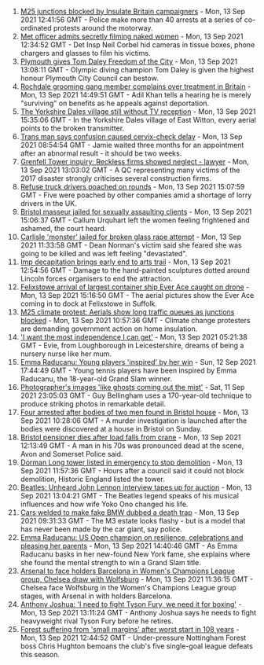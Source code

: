 1. [M25 junctions blocked by Insulate Britain campaigners](https://www.bbc.co.uk/news/uk-england-beds-bucks-herts-58543603?at_medium=RSS&at_campaign=KARANGA) - Mon, 13 Sep 2021 12:41:56 GMT - Police make more than 40 arrests at a series of co-ordinated protests around the motorway.
2. [Met officer admits secretly filming naked women](https://www.bbc.co.uk/news/uk-england-london-58545510?at_medium=RSS&at_campaign=KARANGA) - Mon, 13 Sep 2021 12:34:52 GMT - Det Insp Neil Corbel hid cameras in tissue boxes, phone chargers and glasses to film his victims.
3. [Plymouth gives Tom Daley Freedom of the City](https://www.bbc.co.uk/news/uk-england-devon-58544754?at_medium=RSS&at_campaign=KARANGA) - Mon, 13 Sep 2021 13:08:11 GMT - Olympic diving champion Tom Daley is given the highest honour Plymouth City Council can bestow.
4. [Rochdale grooming gang member complains over treatment in Britain](https://www.bbc.co.uk/news/uk-england-manchester-58544111?at_medium=RSS&at_campaign=KARANGA) - Mon, 13 Sep 2021 14:49:51 GMT - Adil Khan tells a hearing he is merely "surviving" on benefits as he appeals against deportation.
5. [The Yorkshire Dales village still without TV reception](https://www.bbc.co.uk/news/uk-england-york-north-yorkshire-58544594?at_medium=RSS&at_campaign=KARANGA) - Mon, 13 Sep 2021 15:35:06 GMT - In the Yorkshire Dales village of East Witton, every aerial points to the broken transmitter.
6. [Trans man says confusion caused cervix-check delay](https://www.bbc.co.uk/news/uk-england-humber-58515769?at_medium=RSS&at_campaign=KARANGA) - Mon, 13 Sep 2021 08:54:54 GMT - Jamie waited three months for an appointment after an abnormal result - it should be two weeks.
7. [Grenfell Tower inquiry: Reckless firms showed neglect - lawyer](https://www.bbc.co.uk/news/uk-58547901?at_medium=RSS&at_campaign=KARANGA) - Mon, 13 Sep 2021 13:03:02 GMT - A QC representing many victims of the 2017 disaster strongly criticises several construction firms.
8. [Refuse truck drivers poached on rounds](https://www.bbc.co.uk/news/uk-england-somerset-58543631?at_medium=RSS&at_campaign=KARANGA) - Mon, 13 Sep 2021 15:07:59 GMT - Five were poached by other companies amid a shortage of lorry drivers in the UK.
9. [Bristol masseur jailed for sexually assaulting clients](https://www.bbc.co.uk/news/uk-england-bristol-58547454?at_medium=RSS&at_campaign=KARANGA) - Mon, 13 Sep 2021 15:06:37 GMT - Callum Urquhart left the women feeling frightened and ashamed, the court heard.
10. [Carlisle 'monster' jailed for broken glass rape attempt](https://www.bbc.co.uk/news/uk-england-cumbria-58546353?at_medium=RSS&at_campaign=KARANGA) - Mon, 13 Sep 2021 11:33:58 GMT - Dean Norman's victim said she feared she was going to be killed and was left feeling "devastated".
11. [Imp decapitation brings early end to arts trail](https://www.bbc.co.uk/news/uk-england-lincolnshire-58545368?at_medium=RSS&at_campaign=KARANGA) - Mon, 13 Sep 2021 12:54:56 GMT - Damage to the hand-painted sculptures dotted around Lincoln forces organisers to end the attraction.
12. [Felixstowe arrival of largest container ship Ever Ace caught on drone](https://www.bbc.co.uk/news/uk-england-suffolk-58550645?at_medium=RSS&at_campaign=KARANGA) - Mon, 13 Sep 2021 15:16:50 GMT - The aerial pictures show the Ever Ace coming in to dock at Felixstowe in Suffolk.
13. [M25 climate protest: Aerials show long traffic queues as junctions blocked](https://www.bbc.co.uk/news/uk-58544189?at_medium=RSS&at_campaign=KARANGA) - Mon, 13 Sep 2021 10:57:36 GMT - Climate change protesters are demanding government action on home insulation.
14. ['I want the most independence I can get'](https://www.bbc.co.uk/news/uk-england-leicestershire-58501877?at_medium=RSS&at_campaign=KARANGA) - Mon, 13 Sep 2021 05:21:38 GMT - Evie, from Loughborough in Leicestershire, dreams of being a nursery nurse like her mum.
15. [Emma Raducanu: Young players 'inspired' by her win](https://www.bbc.co.uk/news/uk-58539735?at_medium=RSS&at_campaign=KARANGA) - Sun, 12 Sep 2021 17:44:49 GMT - Young tennis players have been inspired by Emma Raducanu, the 18-year-old Grand Slam winner.
16. [Photographer's images 'like ghosts coming out the mist'](https://www.bbc.co.uk/news/uk-england-bristol-58505275?at_medium=RSS&at_campaign=KARANGA) - Sat, 11 Sep 2021 23:05:03 GMT - Guy Bellingham uses a 170-year-old technique to produce striking photos in remarkable detail.
17. [Four arrested after bodies of two men found in Bristol house](https://www.bbc.co.uk/news/uk-england-bristol-58542782?at_medium=RSS&at_campaign=KARANGA) - Mon, 13 Sep 2021 10:28:06 GMT - A murder investigation is launched after the bodies were discovered at a house in Bristol on Sunday.
18. [Bristol pensioner dies after load falls from crane](https://www.bbc.co.uk/news/uk-england-bristol-58543885?at_medium=RSS&at_campaign=KARANGA) - Mon, 13 Sep 2021 12:13:49 GMT - A man in his 70s was pronounced dead at the scene, Avon and Somerset Police said.
19. [Dorman Long tower listed in emergency to stop demolition](https://www.bbc.co.uk/news/uk-england-tees-58546361?at_medium=RSS&at_campaign=KARANGA) - Mon, 13 Sep 2021 11:57:36 GMT - Hours after a council said it could not block demolition, Historic England listed the tower.
20. [Beatles: Unheard John Lennon interview tapes up for auction](https://www.bbc.co.uk/news/uk-england-merseyside-58546827?at_medium=RSS&at_campaign=KARANGA) - Mon, 13 Sep 2021 13:04:21 GMT - The Beatles legend speaks of his musical influences and how wife Yoko Ono changed his life.
21. [Cars welded to make fake BMW dubbed a death trap](https://www.bbc.co.uk/news/uk-england-birmingham-58544020?at_medium=RSS&at_campaign=KARANGA) - Mon, 13 Sep 2021 09:31:33 GMT - The M3 estate looks flashy - but is a model that has never been made by the car giant, say police.
22. [Emma Raducanu: US Open champion on resilience, celebrations and pleasing her parents](https://www.bbc.co.uk/sport/tennis/58545870?at_medium=RSS&at_campaign=KARANGA) - Mon, 13 Sep 2021 14:40:46 GMT - As Emma Raducanu basks in her new-found New York fame, she explains where she found the mental strength to win a Grand Slam title.
23. [Arsenal to face holders Barcelona in Women's Champions League group, Chelsea draw with Wolfsburg](https://www.bbc.co.uk/sport/football/58545066?at_medium=RSS&at_campaign=KARANGA) - Mon, 13 Sep 2021 11:36:15 GMT - Chelsea face Wolfsburg in the Women's Champions League group stages, with Arsenal in with holders Barcelona.
24. [Anthony Joshua: 'I need to fight Tyson Fury, we need it for boxing'](https://www.bbc.co.uk/sport/boxing/58545296?at_medium=RSS&at_campaign=KARANGA) - Mon, 13 Sep 2021 13:11:24 GMT - Anthony Joshua says he needs to fight heavyweight rival Tyson Fury before he retires.
25. [Forest suffering from 'small margins' after worst start in 108 years](https://www.bbc.co.uk/sport/football/58544574?at_medium=RSS&at_campaign=KARANGA) - Mon, 13 Sep 2021 12:44:52 GMT - Under-pressure Nottingham Forest boss Chris Hughton bemoans the club's five single-goal league defeats this season.
